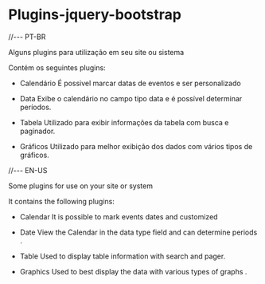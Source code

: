 # Plugins-jquery-bootstrap

//--- PT-BR

Alguns plugins para utilização em seu site ou sistema

Contém os seguintes plugins:

- Calendário
  É possivel marcar datas de eventos e ser personalizado
  
- Data
 Exibe o calendário no campo tipo data e é possível determinar períodos.
 
- Tabela
  Utilizado para exibir informações da tabela com busca e paginador.
  
- Gráficos
 Utilizado para melhor exibição dos dados com vários tipos de gráficos.
 
 //--- EN-US
 
 Some plugins for use on your site or system

It contains the following plugins:

- Calendar
  It is possible to mark events dates and customized
  
- Date
 View the Calendar in the data type field and can determine periods .
 
- Table
  Used to display table information with search and pager.
  
- Graphics
 Used to best display the data with various types of graphs .
